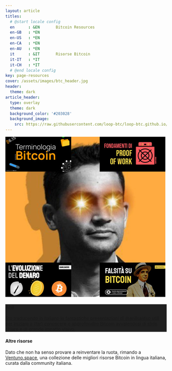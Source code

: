 ```yaml
---
layout: article
titles:
  # @start locale config
  en      : &EN       Bitcoin Resources
  en-GB   : *EN
  en-US   : *EN
  en-CA   : *EN
  en-AU   : *EN
  it      : &IT       Risorse Bitcoin
  it-IT   : *IT
  it-CH   : *IT
  # @end locale config
key: page-resources
cover: /assets/images/btc_header.jpg
header:
  theme: dark
article_header:
  type: overlay
  theme: dark
  background_color: '#203028'
  background_image:
    src: https://raw.githubusercontent.com/loop-btc/loop-btc.github.io/master/assets/images/btc_header.jpg
---
```




<!--more-->

<style>
  .card__content {
    background-color: #202020;
  }
</style>

<div class="grid">
  <div class="cell cell--12 cell--lg-9 content p-2">
    <a href="/anil.html">
      <div class="card">
        <div class="card__image">
          <img class="image" src="https://raw.githubusercontent.com/loop-btc/loop-btc.github.io/master/assets/images/card-anil.jpg"/>
        </div>
        <div class="card__content">
          <div class="card__header">
            <h4>Anil</h4>
          </div>
          <p>Sto traducendo in italiano le fantastiche presentazioni di @anilsaidso utili per iniziare a (far) conoscere o approfondire Bitcoin avvalendosi di slide chiare e di grande impatto visivo.</p>
        </div>
      </div>
    </a>
  </div>
  <div class="cell cell--12 cell--md-12 cell--lg-3 content p-2;">
      <h4>Altre risorse</h4>
      <p>Dato che non ha senso provare a reinventare la ruota, rimando a <a href="https://ventuno.space">Ventuno.space</a>, una collezione delle migliori risorse Bitcoin in lingua italiana, curata dalla community italiana.</p>
  </div>
</div>
